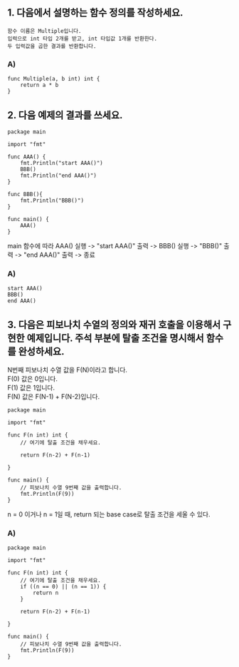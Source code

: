 
## 1. 다음에서 설명하는 함수 정의를 작성하세요.

	함수 이름은 Multiple입니다.   
	입력으로 int 타입 2개를 받고, int 타입값 1개를 반환한다.   
	두 입력값을 곱한 결과를 반환합니다.

### A) 

	func Multiple(a, b int) int {
		return a * b
	}

## 2. 다음 예제의 결과를 쓰세요.

	package main
	
	import "fmt"
	
	func AAA() {
		fmt.Println("start AAA()")
		BBB()
		fmt.Println("end AAA()")
	}
	
	func BBB(){
		fmt.Println("BBB()")
	}
	
	func main() {
		AAA()
	}

main 함수에 따라 AAA() 실행 -> "start AAA()" 출력 -> BBB() 실행 -> "BBB()" 출력 -> "end AAA()" 출력 -> 종료

### A)

	start AAA()
	BBB()
	end AAA()

## 3. 다음은 피보나치 수열의 정의와 재귀 호출을 이용해서 구현한 예제입니다. 주석 부분에 탈출 조건을 명시해서 함수를 완성하세요.

<div class="notice--primary" markdown="1">    

N번째 피보나치 수열 값을 F(N)이라고 합니다.   
F(0) 값은 0입니다.    
F(1) 값은 1입니다.    
F(N) 값은 F(N-1) + F(N-2)입니다.
      
</div>  


	package main
	
	import "fmt"
	
	func F(n int) int {
		// 여기에 탈출 조건을 채우세요.
		
		return F(n-2) + F(n-1)
		
	}
	
	func main() {
		// 피보나치 수열 9번째 값을 출력합니다.
		fmt.Println(F(9))
	}

n = 0 이거나 n = 1일 때, return 되는 base case로 탈출 조건을 세울 수 있다.

### A)

	package main
	
	import "fmt"
	
	func F(n int) int {
		// 여기에 탈출 조건을 채우세요.
		if ((n == 0) || (n == 1)) {
			return n
		}	
		
		return F(n-2) + F(n-1)
		
	}
	
	func main() {
		// 피보나치 수열 9번째 값을 출력합니다.
		fmt.Println(F(9))
	}
